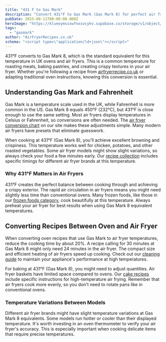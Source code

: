 ```yaml
---
title: "431 F to Gas Mark"
description: "Convert 431°F to Gas Mark (Gas Mark 8) for perfect air fryer & oven cooking. Includes temperature charts, tips, and recipe adjustments."
pubDate: 2025-08-11T00:00:00.000Z
heroImage: "https://klueoymssxwfnxsvcyhv.supabase.co/storage/v1/object/public/md/431-f-to-gas-mark-082af0fd.png"
tags:
  - "gasmark"
author: "AirFryerRecipes.co.uk"
schema: "<script type=\"application/ld+json\"></script>"
---
```


<p>431°F converts to Gas Mark 8, which is the standard equivalent for this temperature in UK ovens and air fryers. This is a common temperature for roasting meats, baking pastries, and creating crispy textures in your air fryer. Whether you're following a recipe from <a href=https://www.airfryerrecipe.co.uk>airfryerrecipe.co.uk</a> or adapting traditional oven instructions, knowing this conversion is essential.</p>

<h2>Understanding Gas Mark and Fahrenheit</h2>
<p>Gas Mark is a temperature scale used in the UK, while Fahrenheit is more common in the US. Gas Mark 8 equals 450°F (232°C), but 431°F is close enough to use the same setting. Most air fryers display temperatures in Celsius or Fahrenheit, so conversions are often needed. The <a href=https://www.airfryerrecipe.co.uk/air-fryer-conversion-chart>air fryer conversion chart</a> on our site makes these adjustments simple. Many modern air fryers have presets that eliminate guesswork.</p>

<p>When cooking at 431°F (Gas Mark 8), you'll achieve excellent browning and crispiness. This temperature works well for chicken, potatoes, and other roasted vegetables. Some air fryer models might show slight variations, so always check your food a few minutes early. Our <a href=https://www.airfryerrecipe.co.uk/recipes>recipe collection</a> includes specific timings for different air fryer brands at this temperature.</p>

<h3>Why 431°F Matters in Air Fryers</h3>
<p>431°F creates the perfect balance between cooking through and achieving a crispy exterior. The rapid air circulation in air fryers means you might need slightly less time than conventional ovens. Many frozen foods, like those in our <a href=https://www.airfryerrecipe.co.uk/recipe-category/frozen-foods>frozen foods category</a>, cook beautifully at this temperature. Always preheat your air fryer for best results when using Gas Mark 8 equivalent temperatures.</p>

<h2>Converting Recipes Between Oven and Air Fryer</h2>
<p>When converting oven recipes that use Gas Mark to air fryer temperatures, reduce the cooking time by about 20%. A recipe calling for 30 minutes at Gas Mark 8 might only need 24 minutes in the air fryer. The compact size and efficient heating of air fryers speed up cooking. Check out our <a href=https://www.www.airfryerrecipe.co.uk/air-fryer-cleaner>cleaning guide</a> to maintain your appliance's performance at high temperatures.</p>

<p>For baking at 431°F (Gas Mark 8), you might need to adjust quantities. Air fryer baskets have limited space compared to ovens. Our <a href=https://www.airfryerrecipe.co.uk/recipe-category/cakes>cake recipes</a> include specific instructions for high-temperature air frying. Remember that air fryers cook more evenly, so you don't need to rotate pans like in conventional ovens.</p>

<h3>Temperature Variations Between Models</h3>
<p>Different air fryer brands might have slight temperature variations at Gas Mark 8 equivalents. Some models run hotter or cooler than their displayed temperature. It's worth investing in an oven thermometer to verify your air fryer's accuracy. This is especially important when cooking delicate items that require precise temperatures.</p>